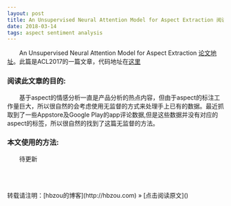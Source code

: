 ```yaml
---
layout: post
title: An Unsupervised Neural Attention Model for Aspect Extraction 阅读笔记
date: 2018-03-14 
tags: aspect sentiment analysis    
---
```


　　An Unsupervised Neural Attention Model for Aspect Extraction [论文地址](http://www.aclweb.org/anthology/P/P17/P17-1036.pdf)。此篇是ACL2017的一篇文章，代码地址在[这里]()

### 阅读此文章的目的:
　　基于aspect的情感分析一直是产品分析的热点内容，但由于aspect的标注工作量巨大，所以很自然的会考虑使用无监督的方式来处理手上已有的数据。最近抓取到了一些Appstore及Google Play的app评论数据,但是这些数据并没有对应的aspect的标签，所以很自然的找到了这篇无监督的方法。
　　
### 本文使用的方法:
　　待更新

　　
　　





<br>
转载请注明：[hbzou的博客](http://hbzou.com) » [点击阅读原文]()     













